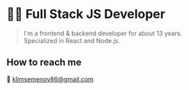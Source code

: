 # 👨‍💻 Full Stack JS Developer

> I'm a frontend & backend developer for about 13 years.  
> Specialized in React and Node.js.

## How to reach me
📧 klimsemenov86@gmail.com
